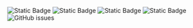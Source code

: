 ![Static Badge](https://img.shields.io/badge/blacklists-60-000000) ![Static Badge](https://img.shields.io/badge/blacklisted-2826856-cc0000) ![Static Badge](https://img.shields.io/badge/whitelisted-2244-00CC00) ![Static Badge](https://img.shields.io/badge/streaming_blacklist-28107-000000) ![GitHub issues](https://img.shields.io/github/issues/fabriziosalmi/blacklists)
